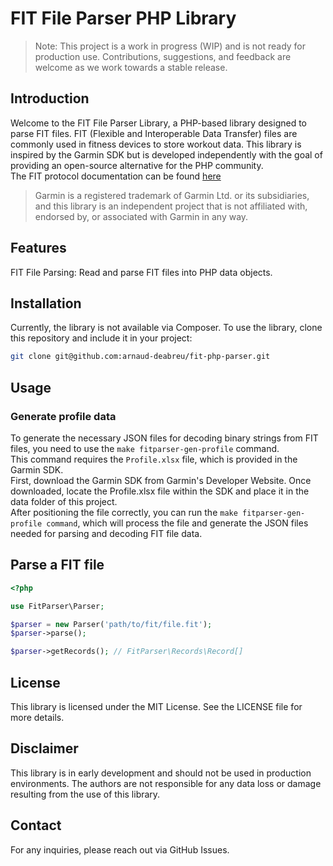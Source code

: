 # FIT File Parser PHP Library

> Note: This project is a work in progress (WIP) and is not ready for production use. Contributions, suggestions, and feedback are welcome as we work towards a stable release.

## Introduction
Welcome to the FIT File Parser Library, a PHP-based library designed to parse FIT files. FIT (Flexible and Interoperable Data Transfer) files are commonly used in fitness devices to store workout data. This library is inspired by the Garmin SDK but is developed independently with the goal of providing an open-source alternative for the PHP community.  
The FIT protocol documentation can be found [here](https://developer.garmin.com/fit/overview/)

> Garmin is a registered trademark of Garmin Ltd. or its subsidiaries, and this library is an independent project that is not affiliated with, endorsed by, or associated with Garmin in any way.

## Features
FIT File Parsing: Read and parse FIT files into PHP data objects.

## Installation
Currently, the library is not available via Composer. To use the library, clone this repository and include it in your project:

```bash
git clone git@github.com:arnaud-deabreu/fit-php-parser.git
```

## Usage
### Generate profile data
To generate the necessary JSON files for decoding binary strings from FIT files, you need to use the `make fitparser-gen-profile` command.  
This command requires the `Profile.xlsx` file, which is provided in the Garmin SDK.  
First, download the Garmin SDK from Garmin's Developer Website. Once downloaded, locate the Profile.xlsx file within the SDK and place it in the data folder of this project.  
After positioning the file correctly, you can run the `make fitparser-gen-profile command`, which will process the file and generate the JSON files needed for parsing and decoding FIT file data.

## Parse a FIT file

```php
<?php

use FitParser\Parser;

$parser = new Parser('path/to/fit/file.fit');
$parser->parse();

$parser->getRecords(); // FitParser\Records\Record[]
```

## License
This library is licensed under the MIT License. See the LICENSE file for more details.

## Disclaimer
This library is in early development and should not be used in production environments. The authors are not responsible for any data loss or damage resulting from the use of this library.

## Contact
For any inquiries, please reach out via GitHub Issues.